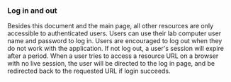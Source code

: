 ### Log in and out
Besides this document and the main page, all other resources are only accessible to authenticated users. Users can use their lab computer user name and password to log in. Users are encouraged to log out when they do not work with the application. If not log out, a user's session will expire after a period. When a user tries to access a resource URL on a browser with no live session, the user will be directed to the log in page, and be redirected back to the requested URL if login succeeds. 
